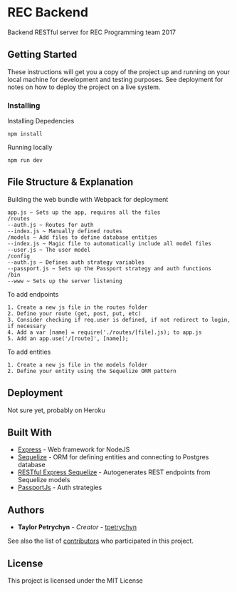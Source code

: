 # REC Backend

Backend RESTful server for REC Programming team 2017

## Getting Started

These instructions will get you a copy of the project up and running on your local machine for development and testing purposes. See deployment for notes on how to deploy the project on a live system.

### Installing

Installing Depedencies

```
npm install
```

Running locally

```
npm run dev
```

## File Structure & Explanation

Building the web bundle with Webpack for deployment

```
app.js ~ Sets up the app, requires all the files
/routes
--auth.js ~ Routes for auth
--index.js ~ Manually defined routes
/models ~ Add files to define database entities
--index.js ~ Magic file to automatically include all model files
--user.js ~ The user model
/config
--auth.js ~ Defines auth strategy variables
--passport.js ~ Sets up the Passport strategy and auth functions
/bin
--www ~ Sets up the server listening
```

To add endpoints
```
1. Create a new js file in the routes folder
2. Define your route (get, post, put, etc)
3. Consider checking if req.user is defined, if not redirect to login, if necessary
4. Add a var [name] = require('./routes/[file].js); to app.js
5. Add an app.use('/[route]', [name]);
```

To add entities
```
1. Create a new js file in the models folder
2. Define your entity using the Sequelize ORM pattern
```

## Deployment

Not sure yet, probably on Heroku

## Built With

* [Express](https://expressjs.com/) - Web framework for NodeJS
* [Sequelize](http://docs.sequelizejs.com/) - ORM for defining entities and connecting to Postgres database
* [RESTful Express Sequelize](https://github.com/tpetrychyn/RESTful) - Autogenerates REST endpoints from Sequelize models
* [PassportJs](http://www.passportjs.org/) - Auth strategies


## Authors

* **Taylor Petrychyn** - *Creator* - [tpetrychyn](https://github.com/tpetrychyn)

See also the list of [contributors](https://github.com/your/project/contributors) who participated in this project.

## License

This project is licensed under the MIT License
